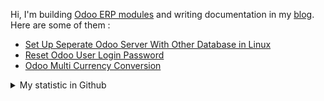 Hi, I'm building [Odoo ERP modules](https://apps.odoo.com/apps/browse?repo_maintainer_id=276647) and writing documentation in my [blog](https://blog.altela.net). Here are some of them :
<!-- BLOG-POST-LIST:START -->
- [Set Up Seperate Odoo Server With Other Database in Linux](https://blog.altela.net/2023/01/set-up-seperate-odoo-server-with-other.html)
- [Reset Odoo User Login Password](https://blog.altela.net/2023/01/reset-odoo-user-login-password.html)
- [Odoo Multi Currency Conversion](https://blog.altela.net/2023/01/odoo-multi-currency-conversion.html)
<!-- BLOG-POST-LIST:END -->


<details>
    <summary>My statistic in Github</summary>
<div>

<img height="154" src="https://github-readme-stats.vercel.app/api?username=altela&count_private=true&theme=github_dark&hide_border=true&show_icons=true&include_all_commits=true&hide_rank=false&custom_title=Activity%20On%20GitHub" />
  
<img height="154" src="https://github-readme-stats.vercel.app/api/top-langs/?username=altela&layout=compact&theme=github_dark&&langs_count=10&hide_border=true&custom_title=Repository's%20Composition%20Languages" />
</div>
    
<!--START_SECTION:waka-->

```text
Python            1 hr 18 mins    █████████████░░░░░░░░░░░░   51.67 %
XML               1 hr 13 mins    ████████████░░░░░░░░░░░░░   48.20 %
Text              0 secs          ░░░░░░░░░░░░░░░░░░░░░░░░░   00.11 %
Gettext Catalog   0 secs          ░░░░░░░░░░░░░░░░░░░░░░░░░   00.02 %
SVG               0 secs          ░░░░░░░░░░░░░░░░░░░░░░░░░   00.00 %
CSS               0 secs          ░░░░░░░░░░░░░░░░░░░░░░░░░   00.00 %
```

<!--END_SECTION:waka-->

</details>

<!-- Waka documentation : https://medium.com/@JakenH/show-off-your-coding-stats-on-your-github-profile-using-wakatime-ce3ceb1063b5 -->
